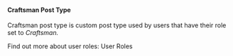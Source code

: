 #### Craftsman Post Type

Craftsman post type is custom post type used by users that have their role set to _Craftsman._

Find out more about user roles: User Roles


